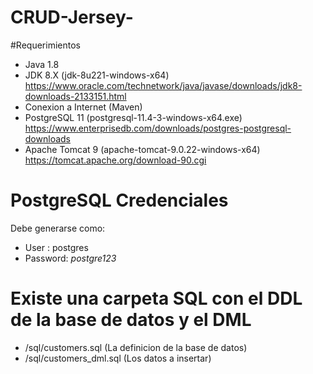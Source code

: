 # CRUD-Jersey-

#Requerimientos

- Java 1.8
- JDK 8.X (jdk-8u221-windows-x64) https://www.oracle.com/technetwork/java/javase/downloads/jdk8-downloads-2133151.html
- Conexion a Internet (Maven)
- PostgreSQL 11 (postgresql-11.4-3-windows-x64.exe) https://www.enterprisedb.com/downloads/postgres-postgresql-downloads
- Apache Tomcat 9 (apache-tomcat-9.0.22-windows-x64) https://tomcat.apache.org/download-90.cgi


# PostgreSQL Credenciales

Debe generarse como:
- User : postgres
- Password: *postgre123*


# Existe una carpeta SQL con el DDL de la base de datos y el DML

- /sql/customers.sql (La definicion de la base de datos)
- /sql/customers_dml.sql (Los datos a insertar)



